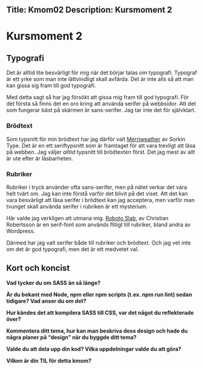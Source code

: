 Title: Kmom02
Description: Kursmoment 2
---
# Kursmoment 2

## Typografi

Det är alltid lite besvärligt för mig när det börjar talas om typografi.
Typograf är ett yrke som man inte lättvindligt skall avfärda. Det är inte alls
så att man kan gissa sig fram till god typografi.

Med detta sagt så har jag försökt att gissa mig fram till god typografi. För det
första så finns det en oro kring att använda serifer på webbsidor. Att det som
fungerar bäst på skärmen är sans-serifer. Jag tar inte det för självklart.

### Brödtext

Som typsnitt för min brödtext har jag därför valt [Merriweather][1] av Sorkin
Type. Det är en ett seriftypsnitt som är framtaget för att vara trevligt att
läsa på webben. Jag väljer _alltid_ typsnitt till brödtexten först. Det jag
mest av allt är ute efter är läsbarheten.

### Rubriker

Rubriker i tryck använder ofta sans-serifer, men på nätet verkar det vara helt
tvärt om. Jag kan inte förstå varför det blivit på det viset. Att det kan vara
besvärligt att läsa serifer i brödtext kan jag acceptera, men varför man tvunget
skall använda serifer i rubriken är ett mysterium.

Här valde jag verkligen att utmana mig. [Roboto Slab][2], av Christian
Robertsson är en serif-font som används flitigt till rubriker, bland andra av
Wordpress.

Därmed har jag valt serifer både till rubriker och brödtext. Och jag vet inte
om det är god typografi, men det är ett medvetet val.

## Kort och koncist

__Vad tycker du om SASS än så länge?__



__Är du bekant med Node, npm eller npm scripts (t.ex. npm run lint) sedan tidigare? Vad anser du om det?__



__Hur kändes det att kompilera SASS till CSS, var det något du reflekterade över?__



__Kommentera ditt tema, hur kan man beskriva dess design och hade du några planer på “design” när du byggde ditt tema?__



__Valde du att dela upp din kod? Vilka uppdelningar valde du att göra?__



__Vilken är din TIL för detta kmom?__

[1]: https://fonts.google.com/specimen/Merriweather
[2]: https://fonts.google.com/specimen/Roboto+Slab
